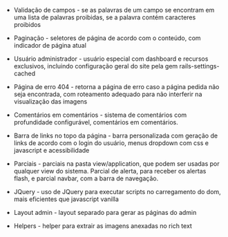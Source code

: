 
* Validação de campos - se as palavras de um campo se encontram em uma lista de palavras proibidas, se a palavra contém caracteres proibidos

* Paginação - seletores de página de acordo com o conteúdo, com indicador de página atual

* Usuário administrador - usuário especial com dashboard e recursos exclusivos, incluindo configuração geral do site pela gem rails-settings-cached

* Página de erro 404 - retorna a página de erro caso a página pedida não seja encontrada, com roteamento adequado para não interferir na visualização das imagens

* Comentários em comentários - sistema de comentários com profundidade configurável, comentários em comentários.

* Barra de links no topo da página - barra personalizada com geração de links de acordo com o login do usuário, menus dropdown com css e javascript e acessibilidade

* Parciais - parciais na pasta view/application, que podem ser usadas por qualquer view do sistema. Parcial de alerta, para receber os alertas flash, e parcial navbar, com a barra de navegação.

* JQuery - uso de JQuery para executar scripts no carregamento do dom, mais eficientes que javascript vanilla

* Layout admin - layout separado para gerar as páginas do admin

* Helpers - helper para extrair as imagens anexadas no rich text
